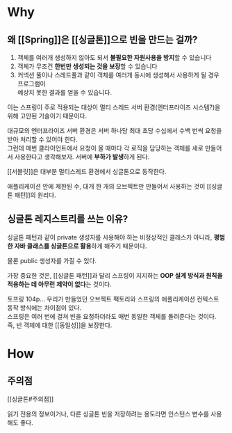 
# Why

## 왜 [[Spring]]은 [[싱글톤]]으로 빈을 만드는 걸까?

1) 객체를 여러개 생성하지 않아도 되서 **불필요한 자원사용을 방지**할 수 있습니다  
2) 객체가 무조건 **한번만 생성되는 것을 보장**할 수 있습니다  
3) 커넥션 풀이나 스레드풀과 같이 객체를 여러개 동시에 생성해서 사용하게 될 경우 프로그램이  
예상치 못한 결과를 얻을 수 있습니다.


이는 스프링이 주로 적용되는 대상이 멀티 스레드 서버 환경(엔터프라이즈 시스템?)을 위해 고안된 기술이기 때문이다.  

대규모의 엔터프라이즈 서버 환경은 서버 하나당 최대 초당 수십에서 수백 번씩 요청을 받아 처리할 수 있어야 한다.  
그런데 매번 클라이언트에서 요청이 올 때마다 각 로직을 담당하는 객체를 새로 만들어서 사용한다고 생각해보자. 서버에 **부하가 발생**하게 된다.

[[서블릿]]은 대부분 멀티스레드 환경에서 싱글톤으로 동작한다.  

애플리케이션 안에 제한된 수, 대개 한 개의 오브젝트만 만들어서 사용하는 것이 [[싱글톤 패턴]]의 원리다. 



## 싱글톤 레지스트리를 쓰는 이유?

싱글톤 패턴과 같이 private 생성자를 사용해야 하는 비정상적인 클래스가 아니라, **평범한 자바 클래스를 싱글톤으로 활용**하게 해주기 때문이다. 

물론 public 생성자를 가질 수 있다.   

가장 중요한 것은, [[싱글톤 패턴]]과 달리 스프링이 지지하는 **OOP 설계 방식과 원칙을 적용하는 데 아무런 제약이 없다**는 것이다.

토프링 104p...
우리가 만들었던 오브젝트 팩토리와 스프링의 애플리케이션 컨텍스트 동작 방식에는 차이점이 있다.  
스프링은 여러 번에 걸쳐 빈을 요청하더라도 매번 동일한 객체를 돌려준다는 것이다.  
즉, 빈 객체에 대한 [[동일성]]을 보장한다.  


# How

## 주의점

[[싱글톤#주의점]]

읽기 전용의 정보이거나, 다른 싱글톤 빈을 저장하려는 용도라면 인스턴스 변수를 사용해도 좋다.  


